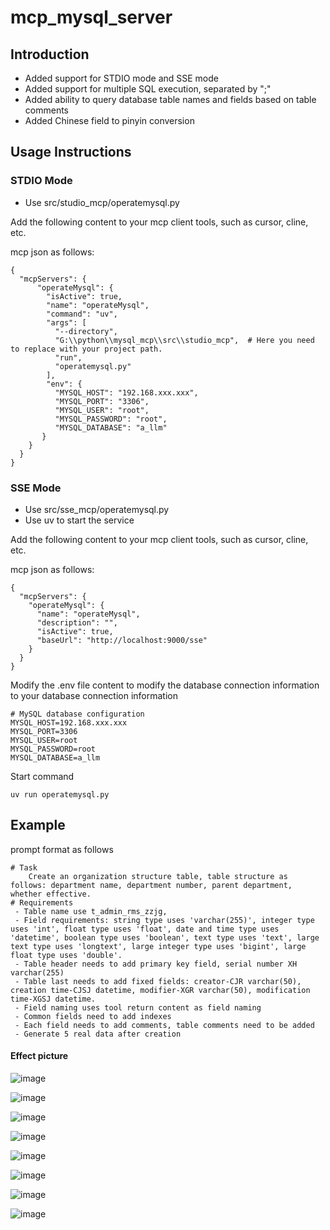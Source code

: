 # mcp_mysql_server

## Introduction
- Added support for STDIO mode and SSE mode
- Added support for multiple SQL execution, separated by ";"
- Added ability to query database table names and fields based on table comments
- Added Chinese field to pinyin conversion

## Usage Instructions

### STDIO Mode
- Use src/studio_mcp/operatemysql.py

Add the following content to your mcp client tools, such as cursor, cline, etc.

mcp json as follows:
```
{
  "mcpServers": {
      "operateMysql": {
        "isActive": true,
        "name": "operateMysql",
        "command": "uv",
        "args": [
          "--directory",
          "G:\\python\\mysql_mcp\\src\\studio_mcp",  # Here you need to replace with your project path.
          "run",
          "operatemysql.py"
        ],
        "env": {
          "MYSQL_HOST": "192.168.xxx.xxx",
          "MYSQL_PORT": "3306",
          "MYSQL_USER": "root",
          "MYSQL_PASSWORD": "root",
          "MYSQL_DATABASE": "a_llm"
       }
    }
  }
}    
```
### SSE Mode
- Use src/sse_mcp/operatemysql.py
- Use uv to start the service

Add the following content to your mcp client tools, such as cursor, cline, etc.

mcp json as follows:
```
{
  "mcpServers": {
    "operateMysql": {
      "name": "operateMysql",
      "description": "",
      "isActive": true,
      "baseUrl": "http://localhost:9000/sse"
    }
  }
}
```

Modify the .env file content to modify the database connection information to your database connection information
```
# MySQL database configuration
MYSQL_HOST=192.168.xxx.xxx
MYSQL_PORT=3306
MYSQL_USER=root
MYSQL_PASSWORD=root
MYSQL_DATABASE=a_llm
```

Start command
```
uv run operatemysql.py
```

## Example
prompt format as follows
```
# Task
    Create an organization structure table, table structure as follows: department name, department number, parent department, whether effective.
# Requirements
 - Table name use t_admin_rms_zzjg,
 - Field requirements: string type uses 'varchar(255)', integer type uses 'int', float type uses 'float', date and time type uses 'datetime', boolean type uses 'boolean', text type uses 'text', large text type uses 'longtext', large integer type uses 'bigint', large float type uses 'double'.
 - Table header needs to add primary key field, serial number XH varchar(255)
 - Table last needs to add fixed fields: creator-CJR varchar(50), creation time-CJSJ datetime, modifier-XGR varchar(50), modification time-XGSJ datetime.
 - Field naming uses tool return content as field naming
 - Common fields need to add indexes
 - Each field needs to add comments, table comments need to be added
 - Generate 5 real data after creation
```

#### Effect picture
![image](https://github.com/user-attachments/assets/e95dc104-4e26-426a-acd4-d3b15ad654f5)

![image](https://github.com/user-attachments/assets/618f610e-5188-4c40-aeaa-cfbe7b0762c3)

![image](https://github.com/user-attachments/assets/4c91c8d1-4a42-41f4-8fe2-e46df0f08daa)

![image](https://github.com/user-attachments/assets/328a2cce-11ac-48f0-818a-1f1d231d7013)

![image](https://github.com/user-attachments/assets/db265aaf-a3e9-41b4-bf7a-235ba34ed4cd)

![image](https://github.com/user-attachments/assets/c67e2948-78af-4c8a-b1ff-6a7172bbb6f8)

![image](https://github.com/user-attachments/assets/9f6215e6-51fc-4e32-9d21-3e19abfa4bc6)

![image](https://github.com/user-attachments/assets/f10fc2b7-ac41-4f2c-a163-c7683bf2fabe)




